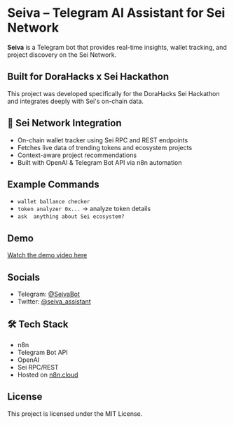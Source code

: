 # Seiva – Telegram AI Assistant for Sei Network

**Seiva** is a Telegram bot that provides real-time insights, wallet tracking, and project discovery on the Sei Network.

## Built for DoraHacks x Sei Hackathon
This project was developed specifically for the DoraHacks Sei Hackathon and integrates deeply with Sei's on-chain data.

## 🔗 Sei Network Integration
- On-chain wallet tracker using Sei RPC and REST endpoints
- Fetches live data of trending tokens and ecosystem projects
- Context-aware project recommendations
- Built with OpenAI & Telegram Bot API via n8n automation

## Example Commands
- `wallet ballance checker`
- `token analyzer 0x...` → analyze token details
- `ask  anything about Sei ecosystem?`

## Demo
[Watch the demo video here](<URL_TO_YOUR_DEMO_VIDEO>)

## Socials
- Telegram: [@SeivaBot](https://t.me/sei_vabot)
- Twitter: [@seiva_assistant](https://x.com/seiva_assistant)

## 🛠 Tech Stack
- n8n
- Telegram Bot API
- OpenAI
- Sei RPC/REST
- Hosted on [n8n.cloud](https://n8n.cloud/)

## License
This project is licensed under the MIT License.
